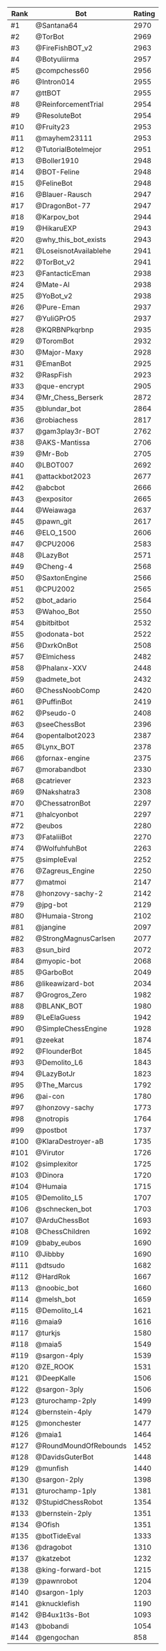 Rank|Bot|Rating
---|---|---
#1|@Santana64|2970
#2|@TorBot|2969
#3|@FireFishBOT_v2|2963
#4|@Botyuliirma|2957
#5|@compchess60|2956
#6|@Intron014|2955
#7|@ttBOT|2955
#8|@ReinforcementTrial|2954
#9|@ResoluteBot|2954
#10|@Fruity23|2953
#11|@mayhem23111|2953
#12|@TutorialBotelmejor|2951
#13|@Boller1910|2948
#14|@BOT-Feline|2948
#15|@FelineBot|2948
#16|@Blauer-Rausch|2947
#17|@DragonBot-77|2947
#18|@Karpov_bot|2944
#19|@HikaruEXP|2943
#20|@why_this_bot_exists|2943
#21|@LoseisnotAvailablehe|2941
#22|@TorBot_v2|2941
#23|@FantacticEman|2938
#24|@Mate-AI|2938
#25|@YoBot_v2|2938
#26|@Pure-Eman|2937
#27|@YuliGPrO5|2937
#28|@KQRBNPkqrbnp|2935
#29|@ToromBot|2932
#30|@Major-Maxy|2928
#31|@EmanBot|2925
#32|@RaspFish|2923
#33|@que-encrypt|2905
#34|@Mr_Chess_Berserk|2872
#35|@blundar_bot|2864
#36|@robiachess|2817
#37|@gam3play3r-BOT|2762
#38|@AKS-Mantissa|2706
#39|@Mr-Bob|2705
#40|@LBOT007|2692
#41|@attackbot2023|2677
#42|@abcbot|2666
#43|@expositor|2665
#44|@Weiawaga|2637
#45|@pawn_git|2617
#46|@ELO_1500|2606
#47|@CPU2006|2583
#48|@LazyBot|2571
#49|@Cheng-4|2568
#50|@SaxtonEngine|2566
#51|@CPU2002|2565
#52|@bot_adario|2564
#53|@Wahoo_Bot|2550
#54|@bitbitbot|2532
#55|@odonata-bot|2522
#56|@DxrkOnBot|2508
#57|@Elmichess|2482
#58|@Phalanx-XXV|2448
#59|@admete_bot|2432
#60|@ChessNoobComp|2420
#61|@PuffinBot|2419
#62|@Pseudo-0|2408
#63|@seeChessBot|2396
#64|@opentalbot2023|2387
#65|@Lynx_BOT|2378
#66|@fornax-engine|2375
#67|@morabandbot|2330
#68|@catriever|2323
#69|@Nakshatra3|2308
#70|@ChessatronBot|2297
#71|@halcyonbot|2297
#72|@eubos|2280
#73|@FataliiBot|2270
#74|@WolfuhfuhBot|2263
#75|@simpleEval|2252
#76|@Zagreus_Engine|2250
#77|@matmoi|2147
#78|@honzovy-sachy-2|2142
#79|@jpg-bot|2129
#80|@Humaia-Strong|2102
#81|@jangine|2097
#82|@StrongMagnusCarlsen|2077
#83|@sun_bird|2072
#84|@myopic-bot|2068
#85|@GarboBot|2049
#86|@likeawizard-bot|2034
#87|@Grogros_Zero|1982
#88|@BLANK_BOT|1980
#89|@LeElaGuess|1942
#90|@SimpleChessEngine|1928
#91|@zeekat|1874
#92|@FlounderBot|1845
#93|@Demolito_L6|1843
#94|@LazyBotJr|1823
#95|@The_Marcus|1792
#96|@ai-con|1780
#97|@honzovy-sachy|1773
#98|@notropis|1764
#99|@postbot|1737
#100|@KlaraDestroyer-aB|1735
#101|@Virutor|1726
#102|@simplexitor|1725
#103|@Dinora|1720
#104|@Humaia|1715
#105|@Demolito_L5|1707
#106|@schnecken_bot|1703
#107|@ArduChessBot|1693
#108|@ChessChildren|1692
#109|@baby_eubos|1690
#110|@Jibbby|1690
#111|@dtsudo|1682
#112|@HardRok|1667
#113|@noobic_bot|1660
#114|@melsh_bot|1659
#115|@Demolito_L4|1621
#116|@maia9|1616
#117|@turkjs|1580
#118|@maia5|1549
#119|@sargon-4ply|1539
#120|@ZE_ROOK|1531
#121|@DeepKalle|1506
#122|@sargon-3ply|1506
#123|@turochamp-2ply|1499
#124|@bernstein-4ply|1479
#125|@monchester|1477
#126|@maia1|1464
#127|@RoundMoundOfRebounds|1452
#128|@DavidsGuterBot|1448
#129|@munfish|1440
#130|@sargon-2ply|1398
#131|@turochamp-1ply|1381
#132|@StupidChessRobot|1354
#133|@bernstein-2ply|1351
#134|@Ofish|1351
#135|@botTideEval|1333
#136|@dragobot|1310
#137|@katzebot|1232
#138|@king-forward-bot|1215
#139|@pawnrobot|1204
#140|@sargon-1ply|1203
#141|@knucklefish|1190
#142|@B4ux1t3s-Bot|1093
#143|@bobandi|1054
#144|@gengochan|858
